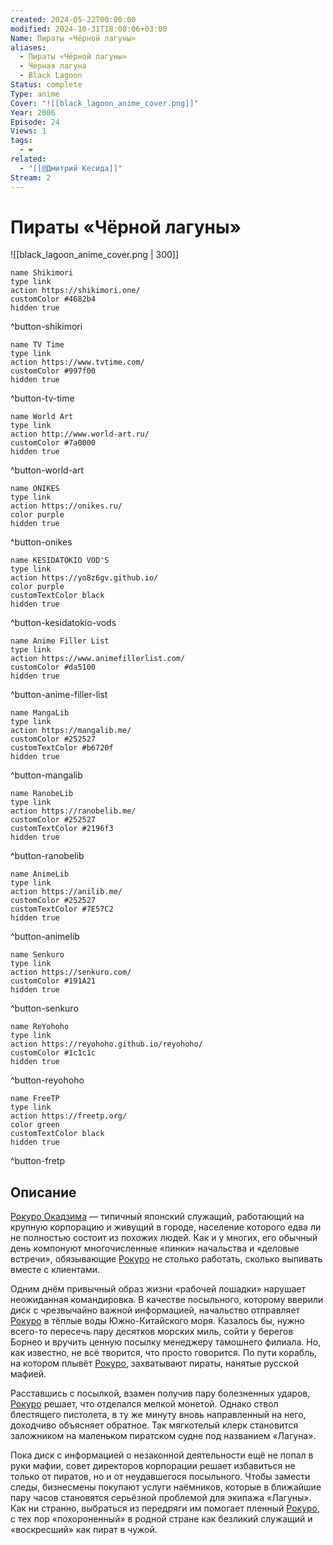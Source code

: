```yaml
---
created: 2024-05-22T00:00:00
modified: 2024-10-31T18:08:06+03:00
Name: Пираты «Чëрной лагуны»
aliases:
  - Пираты «Чëрной лагуны»
  - Чëрная лагуна
  - Black Lagoon
Status: complete
Type: anime
Cover: "![[black_lagoon_anime_cover.png]]"
Year: 2006
Episode: 24
Views: 1
tags:
  - ❤
related:
  - "[[@Дмитрий Кесида]]"
Stream: 2
---
```


# Пираты «Чëрной лагуны»

![[black_lagoon_anime_cover.png | 300]]


```button
name Shikimori
type link
action https://shikimori.one/
customColor #4682b4
hidden true
```
^button-shikimori

```button
name TV Time
type link
action https://www.tvtime.com/
customColor #997f00
hidden true
```
^button-tv-time

```button
name World Art
type link
action http://www.world-art.ru/
customColor #7a0000
hidden true
```
^button-world-art

```button
name ONIKES
type link
action https://onikes.ru/
color purple
hidden true
```
^button-onikes

```button
name KESIDATOKIO VOD'S
type link
action https://yo8z6gv.github.io/
color purple
customTextColor black
hidden true
```
^button-kesidatokio-vods

```button
name Anime Filler List
type link
action https://www.animefillerlist.com/
customColor #da5100
hidden true
```
^button-anime-filler-list

```button
name MangaLib
type link
action https://mangalib.me/
customColor #252527
customTextColor #b6720f
hidden true
```
^button-mangalib

```button
name RanobeLib
type link
action https://ranobelib.me/
customColor #252527
customTextColor #2196f3
hidden true
```
^button-ranobelib

```button
name AnimeLib
type link
action https://anilib.me/
customColor #252527
customTextColor #7E57C2
hidden true
```
^button-animelib

```button
name Senkuro
type link
action https://senkuro.com/
customColor #191A21
hidden true
```
^button-senkuro

```button
name ReYohoho
type link
action https://reyohoho.github.io/reyohoho/
customColor #1c1c1c
hidden true
```
^button-reyohoho

```button
name FreeTP
type link
action https://freetp.org/
color green
customTextColor black
hidden true
```
^button-fretp


## Описание

[Рокуро Окадзима](https://shikimori.one/characters/459-rokurou-okajima) — типичный японский служащий, работающий на крупную корпорацию и живущий в городе, население которого едва ли не полностью состоит из похожих людей. Как и у многих, его обычный день компонуют многочисленные «пинки» начальства и «деловые встречи», обязывающие [Рокуро](https://shikimori.one/characters/459-rokurou-okajima) не столько работать, сколько выпивать вместе с клиентами.  

Одним днём привычный образ жизни «рабочей лошадки» нарушает неожиданная командировка. В качестве посыльного, которому вверили диск с чрезвычайно важной информацией, начальство отправляет [Рокуро](https://shikimori.one/characters/459-rokurou-okajima) в тёплые воды Южно-Китайского моря. Казалось бы, нужно всего-то пересечь пару десятков морских миль, сойти у берегов Борнео и вручить ценную посылку менеджеру тамошнего филиала. Но, как известно, не всё творится, что просто говорится. По пути корабль, на котором плывёт [Рокуро](https://shikimori.one/characters/459-rokurou-okajima), захватывают пираты, нанятые русской мафией.  

Расставшись с посылкой, взамен получив пару болезненных ударов, [Рокуро](https://shikimori.one/characters/459-rokurou-okajima) решает, что отделался мелкой монетой. Однако ствол блестящего пистолета, в ту же минуту вновь направленный на него, доходчиво объясняет обратное. Так мягкотелый клерк становится заложником на маленьком пиратском судне под названием «Лагуна».  

Пока диск с информацией о незаконной деятельности ещё не попал в руки мафии, совет директоров корпорации решает избавиться не только от пиратов, но и от неудавшегося посыльного. Чтобы замести следы, бизнесмены покупают услуги наёмников, которые в ближайшие пару часов становятся серьёзной проблемой для экипажа «Лагуны». Как ни странно, выбраться из передряги им помогает пленный [Рокуро](https://shikimori.one/characters/459-rokurou-okajima), с тех пор «похороненный» в родной стране как безликий служащий и «воскресший» как пират в чужой.
